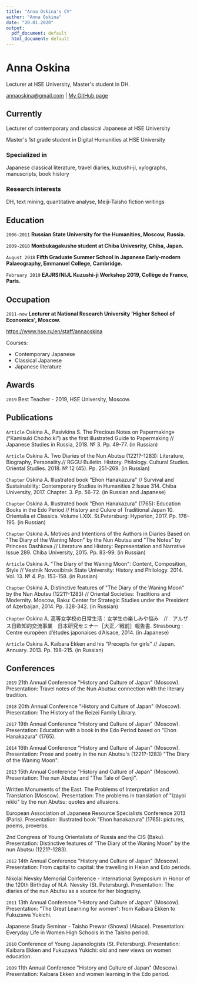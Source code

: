 ```yaml
---
title: "Anna Oskina's CV"
author: "Anna Oskina"
date: "20.01.2020"
output:
  pdf_document: default
  html_document: default
---
```

# Anna Oskina
Lecturer at HSE University, Master's student in DH.

<div id="webaddress">
<a href="annaoskina@gmail.com">annaoskina@gmail.com</a>
| <a href="https://github.com/annaoskina">My GitHub page</a>
</div>


## Currently

Lecturer of contemporary and classical Japanese at HSE University

Master's 1st grade student in Digital Humanities at HSE University

### Specialized in

Japanese classical literature, travel diaries, kuzushi-ji, xylographs, manuscripts, book history


### Research interests

DH, text mining, quantitative analyse, Meiji-Taisho fiction writings


## Education

`2006-2011`
__Russian State University for the Humanities, Moscow, Russia.__

`2009-2010`
__Monbukagakusho student at Chiba Univesrity, Chiba, Japan.__

`August 2018`
__Fifth Graduate Summer School in Japanese Early-modern Palaeography, Emmanuel College, Cambridge.__

`February 2019`
__EAJRS/NIJL Kuzushi-ji Workshop 2019, Collège de France, Paris.__


## Occupation

`2011-now`
__Lecturer at National Research University 'Higher School of Economics', Moscow.__ 

<a href="https://www.hse.ru/en/staff/annaoskina">https://www.hse.ru/en/staff/annaoskina</a>

Courses:

* Contemporary Japanese
* Classical Japanese
* Japanese literature


## Awards

`2019`
Best Teacher - 2019, HSE University, Moscow.


## Publications

`Article` Oskina A., Pasivkina S. The Precious Notes on Papermaking» (“Kamisuki Cho:ho:ki”) as the first illustrated Guide to Papermaking // Japanese Studies in Russia, 2018. № 3. Pp. 49-77. (in Russian)


`Article` Oskina A. Two Diaries of the Nun Abutsu (1221?-1283): Literature, Biography, Personality.// RGGU Bulletin. History. Philology. Cultural Studies. Oriental Studies. 2018. № 12 (45). Pp. 251-269. (in Russian)


`Chapter` Oskina A. Illustrated book "Ehon Hanakazura" // Survival and Sustainability: Contemporary Studies in Humanities 2 Issue 314. Chiba University, 2017. Chapter. 3. Pp. 56-72. (in Russian and Japanese)


`Chapter` Oskina A. Illustrated book "Ehon Hanakazura" (1765): Education Books in the Edo Period // History and Culure of Traditional Japan 10. Orientalia et Classica. Volume LXIX. St.Petersburg: Hyperion, 2017. Pp. 176-195. (in Russian)


`Chapter` Oskina A. Motives and Intentions of the Authors in Diaries Based on "The Diary of the Waning Moon" by the Nun Abutsu and "The Notes" by Princess Dashkova // Literature and History: Representation and Narrative Issue 289. Chiba University, 2015. Pp. 83-99. (in Russian)


`Article` Oskina A. "The Diary of the Waning Moon": Content, Composition, Style // Vestnik Novosibirsk State University: History and Philology. 2014. Vol. 13. № 4. Pp. 153-158. (in Russian)


`Chapter` Oskina A. Distinctive features of "The Diary of the Waning Moon" by the Nun Abutsu (1221?-1283) // Oriental Societies: Traditions and Modernity. Moscow, Baku: Center for Strategic Studies under the President of Azerbaijan, 2014. Pp. 328-342. (in Russian)


`Chapter` Oskina A. 高等女学校の日常生活：女学生の楽しみや悩み　//　アルザス日欧知的交流事業　日本研究セミナー［大正／戦前］報告書. Strasbourg : Centre européen d’études japonaises d’Alsace, 2014. (in Japanese)


`Article` Oskina A. Kaibara Ekken and his "Precepts for girls" // Japan. Annuary. 2013. Pp. 198-215. (in Russian)


## Conferences

`2019` 21th Annual Conference "History and Culture of Japan" (Moscow). Presentation: Travel notes of the Nun Abutsu: connection with the literary tradition.


`2018`  20th Annual Conference "History and Culture of Japan" (Moscow). Presentation: The History of the Reizei Family Library.


`2017`  19th Annual Conference "History and Culture of Japan" (Moscow). Presentation: Education with a book in the Edo Period based on "Ehon Hanakazura" (1765).


`2014`  16th Annual Conference "History and Culture of Japan" (Moscow). Presentation: Prose and poetry in the nun Abutsu's (1221?-1283) "The Diary of the Waning Moon".


`2013`  15th Annual Conference "History and Culture of Japan" (Moscow). Presentation: The nun Abutsu and "The Tale of Genji".


Written Monuments of the East. The Problems of Interpretation and Translation (Moscow). Presentation: The problems in translation of "Izayoi nikki" by the nun Abutsu: quotes and allusions.


European Association of Japanese Resource Specialists Conference 2013 (Paris). Presentation: Illustrated book "Ehon hanakazura" (1765): pictures, poems, proverbs.


2nd Congress of Young Orientalists of Russia and the CIS (Baku). Presentation: Distinctive features of "The Diary of the Waning Moon" by the nun Abutsu (1221?-1283).


`2012`  14th Annual Conference "History and Culture of Japan" (Moscow). Presentation: From capital to capital: the travelling in Heian and Edo periods.


Nikolai Nevsky Memorial Conference - International Symposium in Honor of the 120th Birthday of N.A. Nevsky (St. Petersburg). Presentation: The diaries of the nun Abutsu as a source for her biography.


`2011`
13th Annual Conference "History and Culture of Japan" (Moscow). Presentation: "The Great Learning for women": from Kaibara Ekken to Fukuzawa Yukichi.


Japanese Study Seminar - Taisho Prewar (Showa) (Alsace). Presentation: Everyday Life in Women High Schools in the Taisho period.


`2010`
Conference of Young Japanologists (St. Petersburg). Presentation: Kaibara Ekken and Fukuzawa Yukichi: old and new views on women education.


`2009`
11th Annual Conference "History and Culture of Japan" (Moscow). Presentation: Kaibara Ekken and women learning in the Edo period.


<!-- ### Footer

Last updated: January 2020 -->


